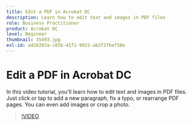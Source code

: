 ```yaml
---
title: Edit a PDF in Acrobat DC
description: Learn how to edit text and images in PDF files
role: Business Practitioner
product: Acrobat DC
level: Beginner
thumbnail: 35493.jpg
exl-id: a420293a-c85b-41f1-9922-ab2f1fbef58e
---
```

# Edit a PDF in Acrobat DC

In this video tutorial, you'll learn how to edit text and images in PDF files. Just click or tap to add a new paragraph, fix a typo, or rearrange PDF pages. You can even add images or crop a photo.

>[!VIDEO](https://video.tv.adobe.com/v/35493?hidetitle=true)
